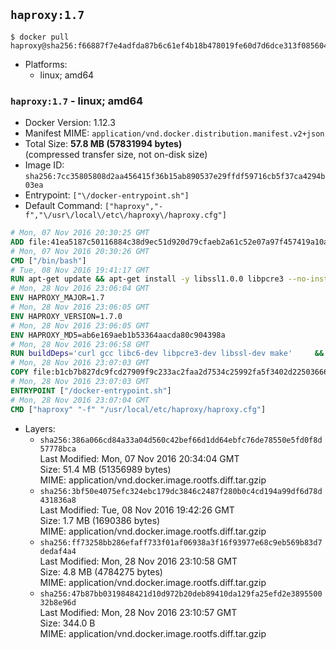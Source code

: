 ## `haproxy:1.7`

```console
$ docker pull haproxy@sha256:f66887f7e4adfda87b6c61ef4b18b478019fe60d7d6dce313f085604cf83d34b
```

-	Platforms:
	-	linux; amd64

### `haproxy:1.7` - linux; amd64

-	Docker Version: 1.12.3
-	Manifest MIME: `application/vnd.docker.distribution.manifest.v2+json`
-	Total Size: **57.8 MB (57831994 bytes)**  
	(compressed transfer size, not on-disk size)
-	Image ID: `sha256:7cc35805808d2aa456415f36b15ab890537e29ffdf59716cb5f37ca4294b03ea`
-	Entrypoint: `["\/docker-entrypoint.sh"]`
-	Default Command: `["haproxy","-f","\/usr\/local\/etc\/haproxy\/haproxy.cfg"]`

```dockerfile
# Mon, 07 Nov 2016 20:30:25 GMT
ADD file:41ea5187c50116884c38d9ec51d920d79cfaeb2a61c52e07a97f457419a10a4f in / 
# Mon, 07 Nov 2016 20:30:26 GMT
CMD ["/bin/bash"]
# Tue, 08 Nov 2016 19:41:17 GMT
RUN apt-get update && apt-get install -y libssl1.0.0 libpcre3 --no-install-recommends && rm -rf /var/lib/apt/lists/*
# Mon, 28 Nov 2016 23:06:04 GMT
ENV HAPROXY_MAJOR=1.7
# Mon, 28 Nov 2016 23:06:05 GMT
ENV HAPROXY_VERSION=1.7.0
# Mon, 28 Nov 2016 23:06:05 GMT
ENV HAPROXY_MD5=ab6e169aeb1b53364aacda80c904398a
# Mon, 28 Nov 2016 23:06:58 GMT
RUN buildDeps='curl gcc libc6-dev libpcre3-dev libssl-dev make' 	&& set -x 	&& apt-get update && apt-get install -y $buildDeps --no-install-recommends && rm -rf /var/lib/apt/lists/* 	&& curl -SL "http://www.haproxy.org/download/${HAPROXY_MAJOR}/src/haproxy-${HAPROXY_VERSION}.tar.gz" -o haproxy.tar.gz 	&& echo "${HAPROXY_MD5}  haproxy.tar.gz" | md5sum -c 	&& mkdir -p /usr/src/haproxy 	&& tar -xzf haproxy.tar.gz -C /usr/src/haproxy --strip-components=1 	&& rm haproxy.tar.gz 	&& make -C /usr/src/haproxy 		TARGET=linux2628 		USE_PCRE=1 PCREDIR= 		USE_OPENSSL=1 		USE_ZLIB=1 		all 		install-bin 	&& mkdir -p /usr/local/etc/haproxy 	&& cp -R /usr/src/haproxy/examples/errorfiles /usr/local/etc/haproxy/errors 	&& rm -rf /usr/src/haproxy 	&& apt-get purge -y --auto-remove $buildDeps
# Mon, 28 Nov 2016 23:07:03 GMT
COPY file:b1cb7b827dc9fcd27909f9c233ac2faa2d7534c25992fa5f3402d22503666d6d in / 
# Mon, 28 Nov 2016 23:07:03 GMT
ENTRYPOINT ["/docker-entrypoint.sh"]
# Mon, 28 Nov 2016 23:07:04 GMT
CMD ["haproxy" "-f" "/usr/local/etc/haproxy/haproxy.cfg"]
```

-	Layers:
	-	`sha256:386a066cd84a33a04d560c42bef66d1dd64ebfc76de78550e5fd0f8d57778bca`  
		Last Modified: Mon, 07 Nov 2016 20:34:04 GMT  
		Size: 51.4 MB (51356989 bytes)  
		MIME: application/vnd.docker.image.rootfs.diff.tar.gzip
	-	`sha256:3bf50e4075efc324ebc179dc3846c2487f280b0c4cd194a99df6d78d431836a8`  
		Last Modified: Tue, 08 Nov 2016 19:42:26 GMT  
		Size: 1.7 MB (1690386 bytes)  
		MIME: application/vnd.docker.image.rootfs.diff.tar.gzip
	-	`sha256:ff73258bb286efaff733f01af06938a3f16f93977e68c9eb569b83d7dedaf4a4`  
		Last Modified: Mon, 28 Nov 2016 23:10:58 GMT  
		Size: 4.8 MB (4784275 bytes)  
		MIME: application/vnd.docker.image.rootfs.diff.tar.gzip
	-	`sha256:47b87bb0319848421d10d972b20deb89410da129fa25efd2e389550032b8e96d`  
		Last Modified: Mon, 28 Nov 2016 23:10:57 GMT  
		Size: 344.0 B  
		MIME: application/vnd.docker.image.rootfs.diff.tar.gzip
